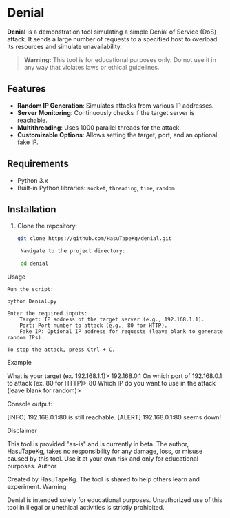 # Denial

**Denial** is a demonstration tool simulating a simple Denial of Service (DoS) attack. It sends a large number of requests to a specified host to overload its resources and simulate unavailability.

> **Warning:** This tool is for educational purposes only. Do not use it in any way that violates laws or ethical guidelines.

## Features

- **Random IP Generation**: Simulates attacks from various IP addresses.
- **Server Monitoring**: Continuously checks if the target server is reachable.
- **Multithreading**: Uses 1000 parallel threads for the attack.
- **Customizable Options**: Allows setting the target, port, and an optional fake IP.

## Requirements

- Python 3.x
- Built-in Python libraries: `socket`, `threading`, `time`, `random`

## Installation

1. Clone the repository:
   ```bash
   git clone https://github.com/HasuTapeKg/denial.git

    Navigate to the project directory:

    cd denial

Usage

    Run the script:

    python Denial.py

    Enter the required inputs:
        Target: IP address of the target server (e.g., 192.168.1.1).
        Port: Port number to attack (e.g., 80 for HTTP).
        Fake IP: Optional IP address for requests (leave blank to generate random IPs).

    To stop the attack, press Ctrl + C.

Example

What is your target (ex. 192.168.1.1)> 192.168.0.1
On which port of 192.168.0.1 to attack (ex. 80 for HTTP)> 80
Which IP do you want to use in the attack (leave blank for random)> 

Console output:

[INFO] 192.168.0.1:80 is still reachable.
[ALERT] 192.168.0.1:80 seems down!

Disclaimer

This tool is provided "as-is" and is currently in beta. The author, HasuTapeKg, takes no responsibility for any damage, loss, or misuse caused by this tool. Use it at your own risk and only for educational purposes.
Author

Created by HasuTapeKg. The tool is shared to help others learn and experiment.
Warning

Denial is intended solely for educational purposes. Unauthorized use of this tool in illegal or unethical activities is strictly prohibited.
